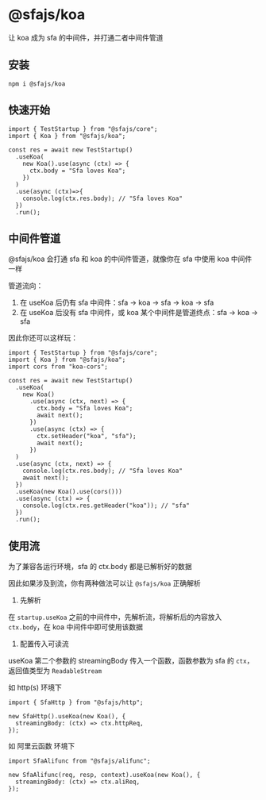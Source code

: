 # @sfajs/koa

让 koa 成为 sfa 的中间件，并打通二者中间件管道

## 安装

```
npm i @sfajs/koa
```

## 快速开始

```TS
import { TestStartup } from "@sfajs/core";
import { Koa } from "@sfajs/koa";

const res = await new TestStartup()
  .useKoa(
    new Koa().use(async (ctx) => {
      ctx.body = "Sfa loves Koa";
    })
  )
  .use(async (ctx)=>{
    console.log(ctx.res.body); // "Sfa loves Koa"
  })
  .run();
```

## 中间件管道

@sfajs/koa 会打通 sfa 和 koa 的中间件管道，就像你在 sfa 中使用 koa 中间件一样

管道流向：

1. 在 useKoa 后仍有 sfa 中间件：sfa -> koa -> sfa -> koa -> sfa
2. 在 useKoa 后没有 sfa 中间件，或 koa 某个中间件是管道终点：sfa -> koa -> sfa

因此你还可以这样玩：

```TS
import { TestStartup } from "@sfajs/core";
import { Koa } from "@sfajs/koa";
import cors from "koa-cors";

const res = await new TestStartup()
  .useKoa(
    new Koa()
      .use(async (ctx, next) => {
        ctx.body = "Sfa loves Koa";
        await next();
      })
      .use(async (ctx) => {
        ctx.setHeader("koa", "sfa");
        await next();
      })
  )
  .use(async (ctx, next) => {
    console.log(ctx.res.body); // "Sfa loves Koa"
    await next();
  })
  .useKoa(new Koa().use(cors()))
  .use(async (ctx) => {
    console.log(ctx.res.getHeader("koa")); // "sfa"
  })
  .run();
```

## 使用流

为了兼容各运行环境，sfa 的 ctx.body 都是已解析好的数据

因此如果涉及到流，你有两种做法可以让 `@sfajs/koa` 正确解析

1. 先解析

在 `startup.useKoa` 之前的中间件中，先解析流，将解析后的内容放入 `ctx.body`，在 koa 中间件中即可使用该数据

1. 配置传入可读流

useKoa 第二个参数的 streamingBody 传入一个函数，函数参数为 sfa 的 `ctx`，返回值类型为 `ReadableStream`

如 http(s) 环境下

```TS
import { SfaHttp } from "@sfajs/http";

new SfaHttp().useKoa(new Koa(), {
  streamingBody: (ctx) => ctx.httpReq,
});
```

如 阿里云函数 环境下

```TS
import SfaAlifunc from "@sfajs/alifunc";

new SfaAlifunc(req, resp, context).useKoa(new Koa(), {
  streamingBody: (ctx) => ctx.aliReq,
});
```
